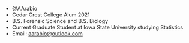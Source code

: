 - @AArabio
- Cedar Crest College Alum 2021
- B.S. Forensic Science and B.S. Biology
- Current Graduate Student at Iowa State University studying Statistics
- Email: aarabio@outlook.com


<!---
AArabio/AArabio is a ✨ special ✨ repository because its `README.md` (this file) appears on your GitHub profile.
You can click the Preview link to take a look at your changes.
--->
